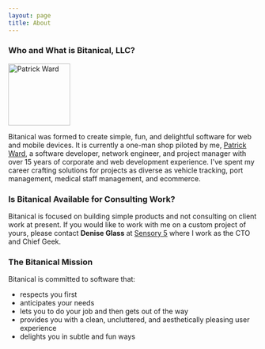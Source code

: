 ```yaml
---
layout: page
title: About
---
```

### Who and What is Bitanical, LLC?

<img class="right profile" src="{{ site.url }}/images/patrick-125x125.png" width="125" height="125" alt="Patrick Ward" border="0">

Bitanical was formed to create simple, fun, and delightful software for web and mobile devices. It is currently a one-man shop piloted by me, [Patrick Ward](http://patrickward.com), a software developer, network engineer, and project manager with over 15 years of corporate and web development experience. I've spent my career crafting solutions for projects as diverse as vehicle tracking, port management, medical staff management, and ecommerce.


### Is Bitanical Available for Consulting Work?

Bitanical is focused on building simple products and not consulting on client work at present. If you would like to work with me on a custom project of yours, please contact **Denise Glass** at [Sensory 5](http://sensory5.com/contact/) where I work as the CTO and Chief Geek.

### The Bitanical Mission

Bitanical is committed to software that:

- respects you first
- anticipates your needs
- lets you to do your job and then gets out of the way
- provides you with a clean, uncluttered, and aesthetically pleasing user experience
- delights you in subtle and fun ways

